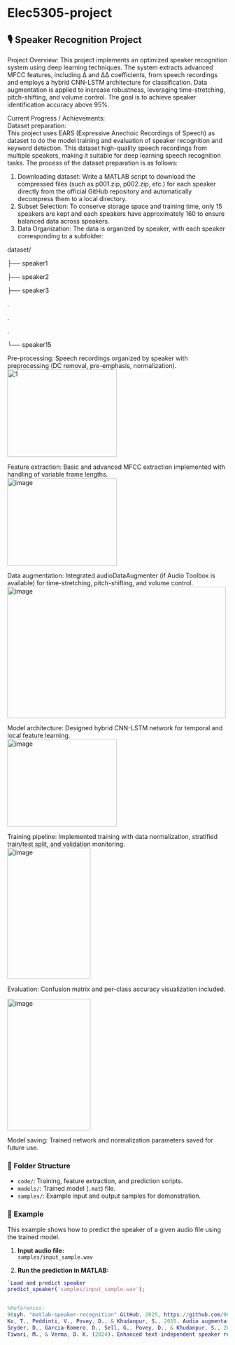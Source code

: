 # Elec5305-project
## 🎙️ Speaker Recognition Project
Project Overview:
This project implements an optimized speaker recognition system using deep learning techniques. The system extracts advanced MFCC features, including Δ and ΔΔ coefficients, from speech recordings and employs a hybrid CNN-LSTM architecture for classification. Data augmentation is applied to increase robustness, leveraging time-stretching, pitch-shifting, and volume control. The goal is to achieve speaker identification accuracy above 95%.

Current Progress / Achievements:   
Dataset preparation:   
This project uses EARS (Expressive Anechoic Recordings of Speech) as dataset to do the model training and evaluation of speaker recognition and keyword detection. This dataset high-quality speech recordings from multiple speakers, making it suitable for deep learning speech recognition tasks.
The process of the dataset preparation is as follows:
1.	Downloading dataset: Write a MATLAB script to download the compressed files (such as p001.zip, p002.zip, etc.) for each speaker directly from the official GitHub repository and automatically decompress them to a local directory. 
2.	Subset Selection: To conserve storage space and training time, only 15 speakers are kept and each speakers have approximately 160 to ensure balanced data across speakers.
3.	Data Organization: The data is organized by speaker, with each speaker corresponding to a subfolder:

dataset/

├── speaker1

├── speaker2

├── speaker3

.

.

.

└── speaker15

Pre-processing: Speech recordings organized by speaker with preprocessing (DC removal, pre-emphasis, normalization).  
<img width="250" height="200" alt="1" src="https://github.com/user-attachments/assets/afb463e4-9207-44ed-9521-7ad70098a69e" />

Feature extraction: Basic and advanced MFCC extraction implemented with handling of variable frame lengths.  
<img width="250" height="200" alt="image" src="https://github.com/user-attachments/assets/f96166c2-d3f0-426c-a940-f0486727b399" />

Data augmentation: Integrated audioDataAugmenter (if Audio Toolbox is available) for time-stretching, pitch-shifting, and volume control.  
<img width="500" height="300" alt="image" src="https://github.com/user-attachments/assets/8b80fa8d-7327-4883-94b1-ae9acce2cc3c" />


Model architecture: Designed hybrid CNN-LSTM network for temporal and local feature learning.  
<img width="250" height="200" alt="image" src="https://github.com/user-attachments/assets/89d00718-975f-4912-85ca-545c08900680" />

Training pipeline: Implemented training with data normalization, stratified train/test split, and validation monitoring.  
<img width="190" height="300" alt="image" src="https://github.com/user-attachments/assets/fd71402a-da74-42df-bc9e-6850dd543a25" />

Evaluation: Confusion matrix and per-class accuracy visualization included.

<img width="190" height="300" alt="image" src="https://github.com/user-attachments/assets/b4f2cb1f-23fe-48f0-8293-44182e90f52f" />

Model saving: Trained network and normalization parameters saved for future use.    

### 📁 Folder Structure
- `code/`: Training, feature extraction, and prediction scripts.
- `models/`: Trained model (`.mat`) file.
- `samples/`: Example input and output samples for demonstration.


### 🧩 Example
This example shows how to predict the speaker of a given audio file using the trained model.

1. **Input audio file:**  
`samples/input_sample.wav`

2. **Run the prediction in MATLAB:**  
```matlab
`Load and predict speaker
predict_speaker('samples/input_sample.wav');


%References:  
96syh. "matlab-speaker-recognition" GitHub, 2025, https://github.com/96syh/matlab-speaker-recognition. Accessed 6 Oct. 2025.  
Ko, T., Peddinti, V., Povey, D., & Khudanpur, S., 2015. Audio augmentation for speech recognition. Interspeech 2015, pp. 3586–3589.  
Snyder, D., Garcia-Romero, D., Sell, G., Povey, D., & Khudanpur, S., 2018. X-vectors: Robust DNN embeddings for speaker recognition. IEEE International Conference on Acoustics, Speech and Signal Processing (ICASSP), pp. 5329–5333.  
Tiwari, M., & Verma, D. K. (2024). Enhanced text-independent speaker recognition using MFCC, Bi-LSTM, and CNN-based noise removal techniques. International Journal of Speech Technology, 27(4), 1013–1026.  


